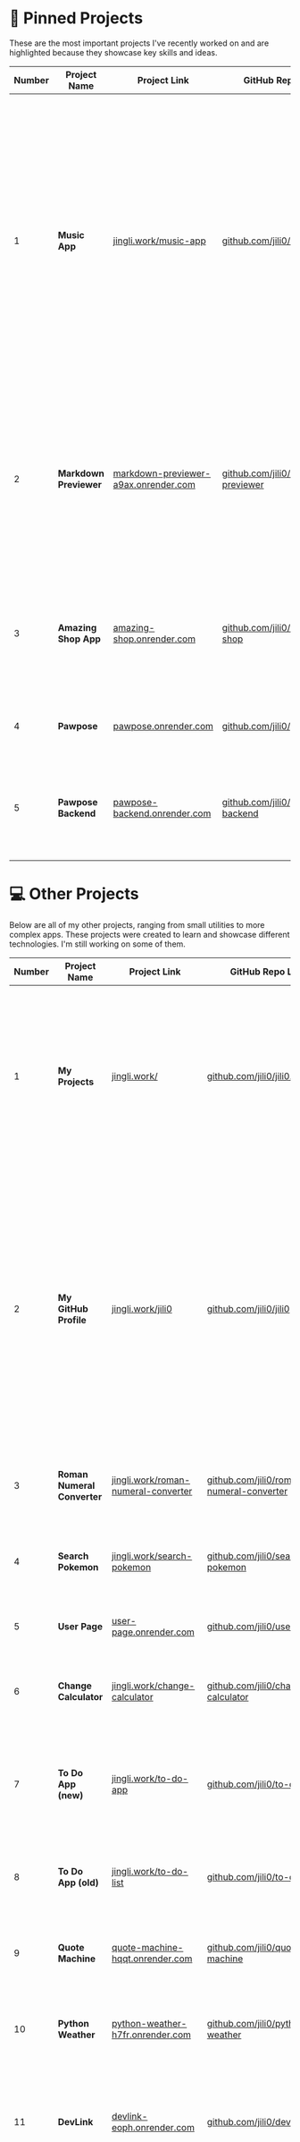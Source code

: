 # 🚀 Pinned Projects

These are the most important projects I've recently worked on and are highlighted because they showcase key skills and ideas.

| Number | Project Name         | Project Link                                             | GitHub Repo Link                                    | Used Technologies       | Description                                                                                          |
|--------|----------------------|---------------------------------------------------------|----------------------------------------------------|-------------------------|------------------------------------------------------------------------------------------------------|
| 1      | **Music App**         | [jingli.work/music-app](https://jingli.work/music-app)         | [github.com/jili0/music-app](https://github.com/jili0/music-app)   | Typescript, CSS         | A web-based music player that allows users to listen to their favorite tracks. Includes features like playlists and song search function. Team-project developed together with Dursel Türkan and Mame Angelique Guisse  |
| 2      | **Markdown Previewer**| [markdown-previewer-a9ax.onrender.com](https://markdown-previewer-a9ax.onrender.com) | [github.com/jili0/markdown-previewer](https://github.com/jili0/markdown-previewer) | React, Marked.js        | A live markdown previewer that instantly shows your markdown syntax in real-time. Built with React and powered by marked.js for markdown parsing. |
| 3      | **Amazing Shop App**  | [amazing-shop.onrender.com](https://amazing-shop.onrender.com)  | [github.com/jili0/amazing-shop](https://github.com/jili0/amazing-shop) | React, Node.js, SASS    | An e-commerce platform with a beautiful UI/UX. Includes product listings and add to cart function. |
| 4      | **Pawpose**  | [pawpose.onrender.com](https://pawpose.onrender.com)  | [github.com/jili0/pawpose](https://github.com/jili0/pawpose) | React, Node.js, Typescript    |  🐾 PawPals – Finde das perfekte Zuhause für Hunde! |
| 5      | **Pawpose Backend**  | [pawpose-backend.onrender.com](https://pawpose-backend.onrender.com)  | [github.com/jili0/pawpose-backend](https://github.com/jili0/pawpose-backend) |  Node.js, Express.js    |  🐾  This is the backend for the Pawpose app, built with Node.js and Express. |



# 💻 Other Projects

Below are all of my other projects, ranging from small utilities to more complex apps. These projects were created to learn and showcase different technologies. I'm still working on some of them.

| Number | Project Name               | Project Link                                           | GitHub Repo Link                                      | Used Technologies       | Description                                                                                          |
|--------|----------------------------|-------------------------------------------------------|------------------------------------------------------|-------------------------|------------------------------------------------------------------------------------------------------|
| 1      | **My Projects**             | [jingli.work/](https://jingli.work/) | [github.com/jili0/jili0.github.io](https://github.com/jili0/jili0.github.io) | GitHub | A central hub for all my projects. This website serves as a gateway where you can easily explore all of my works, from utilities to full-scale applications, and find links to each of them. |
| 2      | **My GitHub Profile**       | [jingli.work/jili0](https://jingli.work/jili0)  | [github.com/jili0/jili0](https://github.com/jili0/jili0) | GitHub | My GitHub profile where I share my journey as an aspiring Full Stack Developer. You can explore my projects, including my work with React, Node.js, MongoDB, and other web technologies. I’m eager to connect with fellow developers and collaborate on new challenges. |
| 3      | **Roman Numeral Converter** | [jingli.work/roman-numeral-converter](https://jingli.work/roman-numeral-converter) | [github.com/jili0/roman-numeral-converter](https://github.com/jili0/roman-numeral-converter) | Vanilla JS | A simple utility to convert roman numerals to integers and vice versa. |
| 4      | **Search Pokemon**          | [jingli.work/search-pokemon](https://jingli.work/search-pokemon) | [github.com/jili0/search-pokemon](https://github.com/jili0/search-pokemon) | React, Pokemon API | A fun app that lets you search for any Pokémon using the public Pokémon API. |
| 5      | **User Page**               | [user-page.onrender.com](https://user-page.onrender.com) | [github.com/jili0/user-page](https://github.com/jili0/user-page) | React Router, Context API | A user profile page that shows user information. |
| 6      | **Change Calculator**       | [jingli.work/change-calculator](https://jingli.work/change-calculator) | [github.com/jili0/change-calculator](https://github.com/jili0/change-calculator) | Vanilla JS | A simple calculator that helps you determine the change you need after a purchase. |
| 7      | **To Do App (new)**         | [jingli.work/to-do-app](https://jingli.work/to-do-app) | [github.com/jili0/to-do-app](https://github.com/jili0/to-do-app) | Vanilla JS, LocalStorage | A minimalistic to-do list app that allows users to add, edit, and delete tasks, stored in the browser’s local storage. |
| 8      | **To Do App (old)**         | [jingli.work/to-do-list](https://jingli.work/to-do-list) | [github.com/jili0/to-do-list](https://github.com/jili0/to-do-list) | Vanilla JS, LocalStorage | An earlier version of my to-do list app, offering similar features with a different UI. |
| 9      | **Quote Machine**           | [quote-machine-hqqt.onrender.com](https://quote-machine-hqqt.onrender.com) | [github.com/jili0/quote-machine](https://github.com/jili0/quote-machine) | Quotes API | A simple app that generates random quotes from an API. Great for inspiration. |
| 10     | **Python Weather**          | [python-weather-h7fr.onrender.com](https://python-weather-h7fr.onrender.com) | [github.com/jili0/python-weather](https://github.com/jili0/python-weather) | Python | A weather app built with Python, which pulls weather data from a third-party API. |
| 11     | **DevLink**                 | [devlink-eoph.onrender.com](https://devlink-eoph.onrender.com) | [github.com/jili0/devlink](https://github.com/jili0/devlink) | React, MongoDB | A platform where developers can find and share helpful resources. Built with React and MongoDB.        |
| 12     | **DevLink API**             | [devlink-api-0n9z.onrender.com/](https://devlink-api-0n9z.onrender.com/) | [github.com/jili0/devlink-api](https://github.com/jili0/devlink-api) | Node.js, Express | DevLink API is the backend for the DevLink app, built with Node.js and Express.                       |
| 13     | **Notes**                   | [jingli.work/notes](https://jingli.work/notes) | [github.com/jili0/notes](https://github.com/jili0/notes) | React, MongoDB | A note-taking app that lets users store their thoughts and sync them to MongoDB.                       |
| 14     | **Mood Pad**                | [jingli.work/mood-pad](https://jingli.work/mood-pad) | [github.com/jili0/mood-pad](https://github.com/jili0/mood-pad) | React, Firebase | An app to track and reflect on your mood over time and integrates authentication, with a beautiful UI and Firebase backend. |
| 15     | **Blog App**                | [jiliblog.netlify.app](https://jiliblog.netlify.app) | [github.com/jili0/jili-blog](https://github.com/jili0/jili-blog) | React | A simple blog platform that allows users to post articles. Built with React. (still developing)        |
| 16     | **Portfolio**               | [portfolio-fcdn.onrender.com](https://portfolio-fcdn.onrender.com)   | [github.com/jili0/portfolio](https://github.com/jili0/portfolio) | React | A personal portfolio website where I showcase my skills, projects, and achievements. It’s designed to give visitors an easy way to explore my work and get in touch with me. |
| 17     | **Tailwind Portfolio**      | [tailwind-portfolio-koi2.onrender.com](https://tailwind-portfolio-koi2.onrender.com) | [github.com/jili0/tailwind-portfolio](https://github.com/jili0/tailwind-portfolio) | React, TailwindCSS | A minimalistic and responsive portfolio built with React and TailwindCSS. It’s designed to showcase my work with a focus on simplicity, speed, and a smooth user experience. |